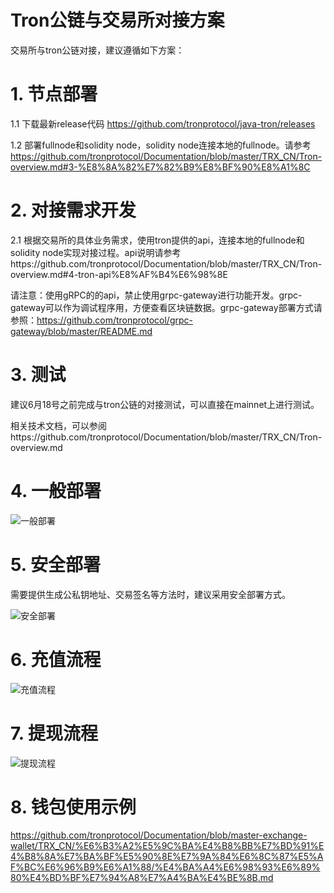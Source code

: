 # Tron公链与交易所对接方案
交易所与tron公链对接，建议遵循如下方案：

# 1. 节点部署 

1.1 下载最新release代码 https://github.com/tronprotocol/java-tron/releases

1.2 部署fullnode和solidity node，solidity node连接本地的fullnode。请参考 https://github.com/tronprotocol/Documentation/blob/master/TRX_CN/Tron-overview.md#3-%E8%8A%82%E7%82%B9%E8%BF%90%E8%A1%8C

# 2. 对接需求开发

2.1 根据交易所的具体业务需求，使用tron提供的api，连接本地的fullnode和solidity node实现对接过程。api说明请参考https://github.com/tronprotocol/Documentation/blob/master/TRX_CN/Tron-overview.md#4-tron-api%E8%AF%B4%E6%98%8E

请注意：使用gRPC的的api，禁止使用grpc-gateway进行功能开发。grpc-gateway可以作为调试程序用，方便查看区块链数据。grpc-gateway部署方式请参照：https://github.com/tronprotocol/grpc-gateway/blob/master/README.md

# 3. 测试

建议6月18号之前完成与tron公链的对接测试，可以直接在mainnet上进行测试。

相关技术文档，可以参阅https://github.com/tronprotocol/Documentation/blob/master/TRX_CN/Tron-overview.md


# 4. 一般部署

![一般部署](https://github.com/tronprotocol/Documentation/blob/feature/add_node_deployment_diagram/TRX_CN/figures/General_node_deployment_diagram.png)

# 5. 安全部署
需要提供生成公私钥地址、交易签名等方法时，建议采用安全部署方式。

![安全部署](https://github.com/tronprotocol/Documentation/blob/feature/add_node_deployment_diagram/TRX_CN/figures/Secure_node_deployment_diagram.png)


# 6. 充值流程

![充值流程](https://github.com/tronprotocol/Documentation/blob/feature/add_node_deployment_diagram/TRX_CN/figures/Recharge_process.png)


# 7. 提现流程

![提现流程](https://github.com/tronprotocol/Documentation/blob/feature/add_node_deployment_diagram/TRX_CN/figures/Withdrawal_process.png)

# 8. 钱包使用示例
https://github.com/tronprotocol/Documentation/blob/master-exchange-wallet/TRX_CN/%E6%B3%A2%E5%9C%BA%E4%B8%BB%E7%BD%91%E4%B8%8A%E7%BA%BF%E5%90%8E%E7%9A%84%E6%8C%87%E5%AF%BC%E6%96%B9%E6%A1%88/%E4%BA%A4%E6%98%93%E6%89%80%E4%BD%BF%E7%94%A8%E7%A4%BA%E4%BE%8B.md


